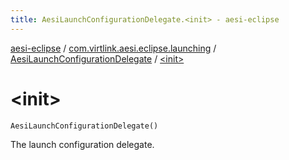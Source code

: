 ```yaml
---
title: AesiLaunchConfigurationDelegate.<init> - aesi-eclipse
---
```


[aesi-eclipse](../../index.html) / [com.virtlink.aesi.eclipse.launching](../index.html) / [AesiLaunchConfigurationDelegate](index.html) / [&lt;init&gt;](.)

# &lt;init&gt;

`AesiLaunchConfigurationDelegate()`

The launch configuration delegate.

